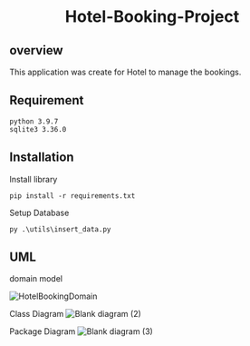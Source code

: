 <h1 align="center"> Hotel-Booking-Project </h1>

## overview
This application was create for Hotel to manage the bookings.

## Requirement
```
python 3.9.7
sqlite3 3.36.0
```

## Installation
Install library
```
pip install -r requirements.txt
```

Setup Database
```
py .\utils\insert_data.py
```

## UML
domain model

![HotelBookingDomain](https://user-images.githubusercontent.com/69972884/165531327-a4d788fe-a4e0-4bbc-b48b-e8ee6883b18e.jpg)

Class Diagram
![Blank diagram (2)](https://user-images.githubusercontent.com/69972884/165548499-0c0686a4-7df5-43fe-b10a-74223758d481.png)

Package Diagram
![Blank diagram (3)](https://user-images.githubusercontent.com/69972884/165555452-436ec681-afa6-4fed-a481-5e788d11f7e5.png)


